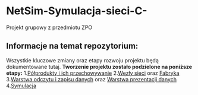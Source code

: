 # NetSim-Symulacja-sieci-C-
Projekt grupowy z przedmiotu ZPO 
## Informacje na temat repozytorium:
Wszystkie kluczowe zmiany oraz etapy rozwoju projektu będą dokumentowane tutaj.
**Tworzenie projektu zostało podzielone na poniższe etapy:**
1.[Półprodukty i ich przechowywanie](https://home.agh.edu.pl/~mdig/dokuwiki/doku.php?id=teaching:programming:soft-dev:topics:net-simulation:part_storage)
2.[Węzły sieci](https://home.agh.edu.pl/~mdig/dokuwiki/doku.php?id=teaching:programming:soft-dev:topics:net-simulation:part_nodes) oraz
[Fabryka](https://home.agh.edu.pl/~mdig/dokuwiki/doku.php?id=teaching:programming:soft-dev:topics:net-simulation:part_factory)
3.[Warstwa odczytu i zapisu danych](https://home.agh.edu.pl/~mdig/dokuwiki/doku.php?id=teaching:programming:soft-dev:topics:net-simulation:part_io) oraz
[Warstwa prezentacji danych](https://home.agh.edu.pl/~mdig/dokuwiki/doku.php?id=teaching:programming:soft-dev:topics:net-simulation:part_reports)
4.[Symulacja](https://home.agh.edu.pl/~mdig/dokuwiki/doku.php?id=teaching:programming:soft-dev:topics:net-simulation:part_simulation)
